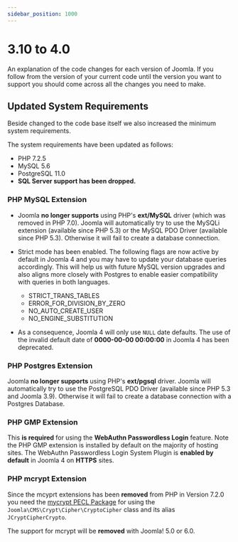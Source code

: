 ```yaml
---
sidebar_position: 1000
---
```


3.10 to 4.0
===========
An explanation of the code changes for each version of Joomla.
If you follow from the version of your current code until the version you
want to support you should come across all the changes you need to make.

Updated System Requirements
---------------------------

Beside changed to the code base itself we also increased the minimum
system requirements.

The system requirements have been updated as follows:

* PHP 7.2.5
* MySQL 5.6
* PostgreSQL 11.0
* **SQL Server support has been dropped.**

### PHP MySQL Extension

* Joomla **no longer supports** using PHP's **ext/MySQL** driver (which was removed in PHP 7.0).
  Joomla will automatically try to use the MySQLi extension (available since PHP 5.3) or
  the MySQL PDO Driver (available since PHP 5.3). Otherwise it will fail to create a
  database connection.

* Strict mode has been enabled. The following flags are now active by default in Joomla 4
  and you may have to update your database queries accordingly. This will help us with
  future MySQL version upgrades and also aligns more closely with Postgres to enable
  easier compatibility with queries in both languages.
  * STRICT_TRANS_TABLES
  * ERROR_FOR_DIVISION_BY_ZERO
  * NO_AUTO_CREATE_USER
  * NO_ENGINE_SUBSTITUTION

* As a consequence, Joomla 4 will only use `NULL` date defaults. The use of the invalid
  default date of **0000-00-00 00:00:00** in Joomla 4 has been deprecated.

### PHP Postgres Extension

Joomla **no longer supports** using PHP's **ext/pgsql** driver. Joomla will automatically try to
use the PostgreSQL PDO Driver (available since PHP 5.3 and Joomla 3.9). Otherwise it will
fail to create a database connection with a Postgres Database.

### PHP GMP Extension

This **is required** for using the **WebAuthn Passwordless Login** feature. Note the PHP GMP
extension is installed by default on the majority of hosting sites. The WebAuthn Passwordless
Login System Plugin is **enabled by default** in Joomla 4 on **HTTPS** sites.

### PHP mcrypt Extension

Since the mcyprt extensions has been **removed** from PHP in Version 7.2.0 you need the
[mycrypt PECL Package](https://pecl.php.net/package/mcrypt) for using the
`Joomla\CMS\Crypt\Cipher\CryptoCipher` class and its alias `JCryptCipherCrypto`.

The support for mcrypt will be **removed** with Joomla! 5.0 or 6.0.

